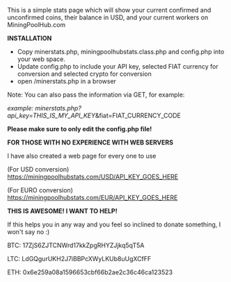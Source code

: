 This is a simple stats page which will show your current confirmed and unconfirmed coins, their balance in USD, and your current workers on MiningPoolHub.com

**INSTALLATION**

* Copy minerstats.php, miningpoolhubstats.class.php and config.php into your web space.
* Update config.php to include your API key, selected FIAT currency for conversion and selected crypto for conversion
* open /minerstats.php in a browser

Note: You can also pass the information via GET, for example:
 
_example: minerstats.php?api_key=THIS_IS_MY_API_KEY_&amp;fiat=FIAT_CURRENCY_CODE

**Please make sure to only edit the config.php file!**


**FOR THOSE WITH NO EXPERIENCE WITH WEB SERVERS**

I have also created a web page for every one to use

(For USD conversion) https://miningpoolhubstats.com/USD/API_KEY_GOES_HERE

(For EURO conversion) https://miningpoolhubstats.com/EUR/API_KEY_GOES_HERE


**THIS IS AWESOME! I WANT TO HELP!**

If this helps you in any way and you feel so inclined to donate something, I won't say no :)

BTC: 17ZjS6ZJTCNWrd17kkZpgRHYZJjkq5qT5A

LTC: LdGQgurUKH2J7iBBPcXWyLKUb8uUgXCfFF

ETH: 0x6e259a08a1596653cbf66b2ae2c36c46ca123523
